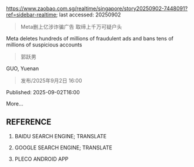 https://www.zaobao.com.sg/realtime/singapore/story20250902-7448091?ref=sidebar-realtime; last accessed: 20250902

> Meta删上亿涉诈骗广告 取缔上千万可疑户头

Meta deletes hundreds of millions of fraudulent ads and bans tens of millions of suspicious accounts

> 郭跃男

GUO, Yuenan

> 发布/2025年9月2日 16:00

Published: 2025-09-02T16:00

More...

## REFERENCE

1) BAIDU SEARCH ENGINE; TRANSLATE

2) GOOGLE SEARCH ENGINE; TRANSLATE

3) PLECO ANDROID APP
